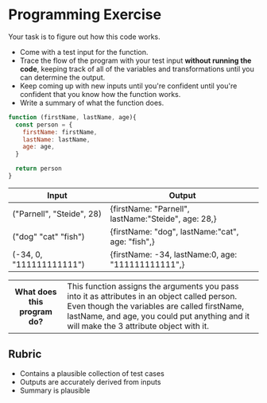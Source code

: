 # Programming Exercise

Your task is to figure out how this code works.

* Come with a test input for the function.
* Trace the flow of the program with your test input **without running the code**, keeping track of all of the variables and transformations until you can determine the output.
* Keep coming up with new inputs until you're confident until you're confident that you know how the function works.
* Write a summary of what the function does.

```js
function (firstName, lastName, age){
  const person = {
    firstName: firstName,
    lastName: lastName,
    age: age,
  }

  return person
}
```

| Input | Output |
| ----- | ------ |
|    ("Parnell", "Steide", 28)   | {firstName: "Parnell", lastName:"Steide", age: 28,}| 
|("dog" "cat" "fish")       |   {firstName: "dog", lastName:"cat", age: "fish",}    | 
|(-34, 0, "111111111111")       | {firstName: -34, lastName:0, age: "111111111111",}  | 

<table>
  <tr>
    <th>What does this program do?</th>
    <td> This function assigns the arguments you pass into it as attributes in an object called person. Even though the variables are called firstName, lastName, and age, you could put anything and it will make the 3 attribute object with it.</td>
  </tr>
</table>

## Rubric

* Contains a plausible collection of test cases
* Outputs are accurately derived from inputs
* Summary is plausible
